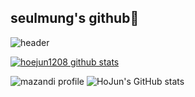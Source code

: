 ## seulmung's github🌱
![header](https://capsule-render.vercel.app/api?type=blur&color=auto&height=300&section=header&text=seulmung's%20github&fontSize=90)





[![hoejun1208 github stats](https://github-readme-stats.vercel.app/api/top-langs/?username=hoejun1208&show_icons=true&hide_border=true&title_color=8e72dc&icon_color=004386&layout=compact)](https://github.com/tmfajddl)

![mazandi profile](http://mazandi.herokuapp.com/api?handle={seulmung}&theme=dark) ![HoJun's GitHub stats](https://github-readme-stats.vercel.app/api?username=hoejun1208&show_icons=true&theme=buefy&include_all_commits=true)

